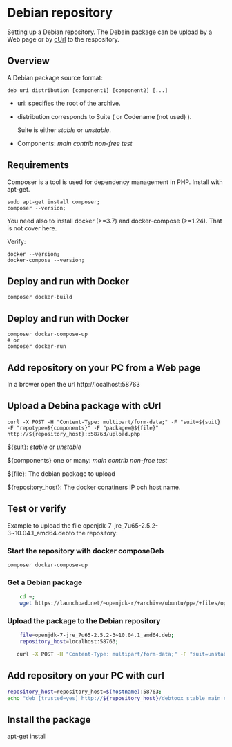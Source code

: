 # Debian repository

Setting up a Debian repository.
The Debain package can be upload by a Web page or by [cUrl](https://en.wikipedia.org/wiki/CURL) to the respository.

## Overview

A Debian package source format:

 `deb uri distribution [component1] [component2] [...]`

- uri:  specifies the root of the archive.
- distribution corresponds to Suite ( or Codename (not used) ). 
  
  Suite is either _stable_ or _unstable_.

- Components: _main_ _contrib_ _non-free_ _test_


## Requirements

Composer is a tool is used for dependency management in PHP.
Install with apt-get.

    sudo apt-get install composer;
    composer --version;

You need also to install docker (>=3.7) and docker-compose (>=1.24). That is not cover here. 

Verify:

    docker --version;
    docker-compose --version;

## Deploy and run with Docker

    composer docker-build

## Deploy and run with Docker

    composer docker-compose-up
    # or 
    composer docker-run

## Add repository on your PC from a Web page

In a brower open the url http://localhost:58763

## Upload a Debina package with cUrl

`
curl -X POST -H "Content-Type: multipart/form-data;" -F "suit=${suit}  -F "repotype=${components}" -F "package=@${file}" http://${repository_host}::58763/upload.php
`

${suit}: _stable_ or _unstable_

${components} one or many: _main_ _contrib_ _non-free_ _test_

${file}: The debian package to upload

${repository_host}: The docker conatiners IP och host name.



## Test or verify
Example to upload the file openjdk-7-jre_7u65-2.5.2-3~10.04.1_amd64.debto the repository:


### Start the repository with docker composeDeb

    composer docker-compose-up

### Get a Debian package

```bash
    cd ~;
    wget https://launchpad.net/~openjdk-r/+archive/ubuntu/ppa/+files/openjdk-7-jre_7u65-2.5.2-3~10.04.1_amd64.deb;
```


### Upload the package to the Debian repository

```bash
    file=openjdk-7-jre_7u65-2.5.2-3~10.04.1_amd64.deb;
    repository_host=localhost:58763;

   curl -X POST -H "Content-Type: multipart/form-data;" -F "suit=unstable"  -F "formatter=json"  -F "repotype=contrib" -F "package=@${file}" http://${repository_host}/upload.php 
```

## Add repository on your PC with curl


```bash
repository_host=repository_host=$(hostname):58763;
echo "deb [trusted=yes] http://${repository_host}/debtoox stable main contrib non-free" > /etc/apt/sources.list.d/debtoox.list
```

##  Install the package

   apt-get install 